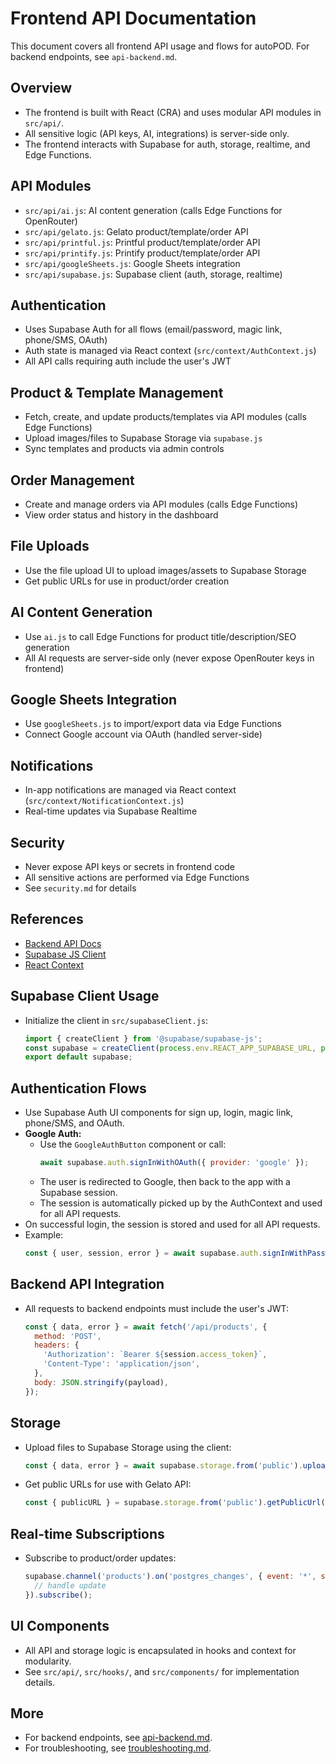 # Frontend API Documentation

This document covers all frontend API usage and flows for autoPOD. For backend endpoints, see `api-backend.md`.

## Overview
- The frontend is built with React (CRA) and uses modular API modules in `src/api/`.
- All sensitive logic (API keys, AI, integrations) is server-side only.
- The frontend interacts with Supabase for auth, storage, realtime, and Edge Functions.

## API Modules
- `src/api/ai.js`: AI content generation (calls Edge Functions for OpenRouter)
- `src/api/gelato.js`: Gelato product/template/order API
- `src/api/printful.js`: Printful product/template/order API
- `src/api/printify.js`: Printify product/template/order API
- `src/api/googleSheets.js`: Google Sheets integration
- `src/api/supabase.js`: Supabase client (auth, storage, realtime)

## Authentication
- Uses Supabase Auth for all flows (email/password, magic link, phone/SMS, OAuth)
- Auth state is managed via React context (`src/context/AuthContext.js`)
- All API calls requiring auth include the user's JWT

## Product & Template Management
- Fetch, create, and update products/templates via API modules (calls Edge Functions)
- Upload images/files to Supabase Storage via `supabase.js`
- Sync templates and products via admin controls

## Order Management
- Create and manage orders via API modules (calls Edge Functions)
- View order status and history in the dashboard

## File Uploads
- Use the file upload UI to upload images/assets to Supabase Storage
- Get public URLs for use in product/order creation

## AI Content Generation
- Use `ai.js` to call Edge Functions for product title/description/SEO generation
- All AI requests are server-side only (never expose OpenRouter keys in frontend)

## Google Sheets Integration
- Use `googleSheets.js` to import/export data via Edge Functions
- Connect Google account via OAuth (handled server-side)

## Notifications
- In-app notifications are managed via React context (`src/context/NotificationContext.js`)
- Real-time updates via Supabase Realtime

## Security
- Never expose API keys or secrets in frontend code
- All sensitive actions are performed via Edge Functions
- See `security.md` for details

## References
- [Backend API Docs](api-backend.md)
- [Supabase JS Client](https://supabase.com/docs/reference/javascript)
- [React Context](https://react.dev/reference/react/createContext)

## Supabase Client Usage
- Initialize the client in `src/supabaseClient.js`:
  ```js
  import { createClient } from '@supabase/supabase-js';
  const supabase = createClient(process.env.REACT_APP_SUPABASE_URL, process.env.REACT_APP_SUPABASE_ANON_KEY);
  export default supabase;
  ```

## Authentication Flows
- Use Supabase Auth UI components for sign up, login, magic link, phone/SMS, and OAuth.
- **Google Auth:**
  - Use the `GoogleAuthButton` component or call:
    ```js
    await supabase.auth.signInWithOAuth({ provider: 'google' });
    ```
  - The user is redirected to Google, then back to the app with a Supabase session.
  - The session is automatically picked up by the AuthContext and used for all API requests.
- On successful login, the session is stored and used for all API requests.
- Example:
  ```js
  const { user, session, error } = await supabase.auth.signInWithPassword({ email, password });
  ```

## Backend API Integration
- All requests to backend endpoints must include the user's JWT:
  ```js
  const { data, error } = await fetch('/api/products', {
    method: 'POST',
    headers: {
      'Authorization': `Bearer ${session.access_token}`,
      'Content-Type': 'application/json',
    },
    body: JSON.stringify(payload),
  });
  ```

## Storage
- Upload files to Supabase Storage using the client:
  ```js
  const { data, error } = await supabase.storage.from('public').upload('path/to/file.png', file);
  ```
- Get public URLs for use with Gelato API:
  ```js
  const { publicURL } = supabase.storage.from('public').getPublicUrl('path/to/file.png');
  ```

## Real-time Subscriptions
- Subscribe to product/order updates:
  ```js
  supabase.channel('products').on('postgres_changes', { event: '*', schema: 'public', table: 'products' }, payload => {
    // handle update
  }).subscribe();
  ```

## UI Components
- All API and storage logic is encapsulated in hooks and context for modularity.
- See `src/api/`, `src/hooks/`, and `src/components/` for implementation details.

## More
- For backend endpoints, see [api-backend.md](./api-backend.md).
- For troubleshooting, see [troubleshooting.md](./troubleshooting.md). 